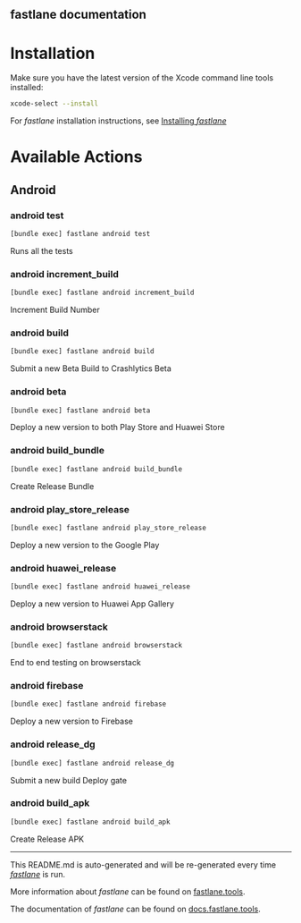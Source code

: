 fastlane documentation
----

# Installation

Make sure you have the latest version of the Xcode command line tools installed:

```sh
xcode-select --install
```

For _fastlane_ installation instructions, see [Installing _fastlane_](https://docs.fastlane.tools/#installing-fastlane)

# Available Actions

## Android

### android test

```sh
[bundle exec] fastlane android test
```

Runs all the tests

### android increment_build

```sh
[bundle exec] fastlane android increment_build
```

Increment Build Number

### android build

```sh
[bundle exec] fastlane android build
```

Submit a new Beta Build to Crashlytics Beta

### android beta

```sh
[bundle exec] fastlane android beta
```

Deploy a new version to both Play Store and Huawei Store

### android build_bundle

```sh
[bundle exec] fastlane android build_bundle
```

Create Release Bundle

### android play_store_release

```sh
[bundle exec] fastlane android play_store_release
```

Deploy a new version to the Google Play

### android huawei_release

```sh
[bundle exec] fastlane android huawei_release
```

Deploy a new version to Huawei App Gallery

### android browserstack

```sh
[bundle exec] fastlane android browserstack
```

End to end testing on browserstack

### android firebase

```sh
[bundle exec] fastlane android firebase
```

Deploy a new version to Firebase

### android release_dg

```sh
[bundle exec] fastlane android release_dg
```

Submit a new build Deploy gate

### android build_apk

```sh
[bundle exec] fastlane android build_apk
```

Create Release APK

----

This README.md is auto-generated and will be re-generated every time [_fastlane_](https://fastlane.tools) is run.

More information about _fastlane_ can be found on [fastlane.tools](https://fastlane.tools).

The documentation of _fastlane_ can be found on [docs.fastlane.tools](https://docs.fastlane.tools).

